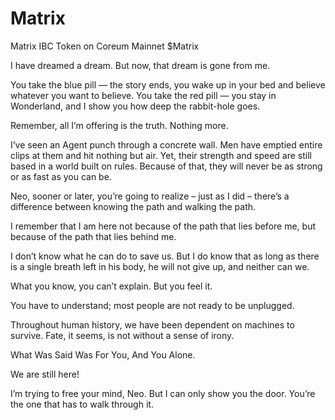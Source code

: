 # Matrix
Matrix IBC Token on Coreum Mainnet 
$Matrix

I have dreamed a dream. But now, that dream is gone from me.

You take the blue pill — the story ends, you wake up in your bed and believe whatever you want to believe. You take the red pill — you stay in Wonderland, and I show you how deep the rabbit-hole goes.

Remember, all I’m offering is the truth. Nothing more.

I’ve seen an Agent punch through a concrete wall. Men have emptied entire clips at them and hit nothing but air. Yet, their strength and speed are still based in a world built on rules. Because of that, they will never be as strong or as fast as you can be.

Neo, sooner or later, you’re going to realize – just as I did – there’s a difference between knowing the path and walking the path.

I remember that I am here not because of the path that lies before me, but because of the path that lies behind me.

I don’t know what he can do to save us. But I do know that as long as there is a single breath left in his body, he will not give up, and neither can we.

What you know, you can’t explain. But you feel it.

You have to understand; most people are not ready to be unplugged.

Throughout human history, we have been dependent on machines to survive. Fate, it seems, is not without a sense of irony.

What Was Said Was For You, And You Alone.

We are still here!

I’m trying to free your mind, Neo. But I can only show you the door. You’re the one that has to walk through it.
